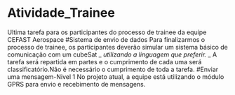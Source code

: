 # Atividade_Trainee
Ultima tarefa para os participantes do processo de trainee da equipe CEFAST Aerospace
#Sistema de envio de dados
Para finalizarmos o processo de trainee, os participantes deverão simular um sistema básico de comunicação com um cubeSat _ _utilizando a linguagem que preferir._ _
A tarefa será repartida em partes e o cumprimento de cada uma será classificatório.Não é necessário o cumprimento de toda a tarefa.
#Enviar uma mensagem-Nivel 1
No projeto atual, a equipe está utilizando o módulo GPRS para envio e recebimento de mensagens.
